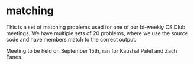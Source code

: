 # matching

This is a set of matching problems used for one of our bi-weekly CS Club meetings. We have multiple sets of 20 problems, where we use the source code and have members match to the correct output.

Meeting to be held on September 15th, ran for Kaushal Patel and Zach Eanes.
